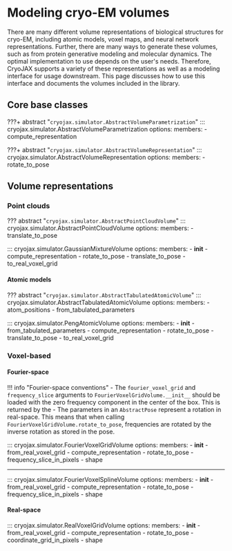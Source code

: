 # Modeling cryo-EM volumes

There are many different volume representations of biological structures for cryo-EM, including atomic models, voxel maps, and neural network representations. Further, there are many ways to generate these volumes, such as from protein generative modeling and molecular dynamics. The optimal implementation to use depends on the user's needs. Therefore, CryoJAX supports a variety of these representations as well as a modeling interface for usage downstream. This page discusses how to use this interface and documents the volumes included in the library.

## Core base classes

???+ abstract "`cryojax.simulator.AbstractVolumeParametrization`"
    ::: cryojax.simulator.AbstractVolumeParametrization
        options:
            members:
                - compute_representation


???+ abstract "`cryojax.simulator.AbstractVolumeRepresentation`"
    ::: cryojax.simulator.AbstractVolumeRepresentation
        options:
            members:
                - rotate_to_pose

## Volume representations

### Point clouds

??? abstract "`cryojax.simulator.AbstractPointCloudVolume`"
    ::: cryojax.simulator.AbstractPointCloudVolume
        options:
            members:
                - translate_to_pose

::: cryojax.simulator.GaussianMixtureVolume
    options:
        members:
            - __init__
            - compute_representation
            - rotate_to_pose
            - translate_to_pose
            - to_real_voxel_grid

#### Atomic models

??? abstract "`cryojax.simulator.AbstractTabulatedAtomicVolume`"
    ::: cryojax.simulator.AbstractTabulatedAtomicVolume
        options:
            members:
                - atom_positions
                - from_tabulated_parameters

::: cryojax.simulator.PengAtomicVolume
    options:
        members:
            - __init__
            - from_tabulated_parameters
            - compute_representation
            - rotate_to_pose
            - translate_to_pose
            - to_real_voxel_grid

### Voxel-based

#### Fourier-space

!!! info "Fourier-space conventions"
    - The `fourier_voxel_grid` and `frequency_slice` arguments to
    `FourierVoxelGridVolume.__init__` should be loaded with the zero frequency
    component in the center of the box. This is returned by the
    - The parameters in an `AbstractPose` represent a rotation in real-space. This means that when calling `FourierVoxelGridVolume.rotate_to_pose`,
    frequencies are rotated by the inverse rotation as stored in the pose.

::: cryojax.simulator.FourierVoxelGridVolume
        options:
            members:
                - __init__
                - from_real_voxel_grid
                - compute_representation
                - rotate_to_pose
                - frequency_slice_in_pixels
                - shape

---

::: cryojax.simulator.FourierVoxelSplineVolume
        options:
            members:
                - __init__
                - from_real_voxel_grid
                - compute_representation
                - rotate_to_pose
                - frequency_slice_in_pixels
                - shape


#### Real-space

::: cryojax.simulator.RealVoxelGridVolume
        options:
            members:
                - __init__
                - from_real_voxel_grid
                - compute_representation
                - rotate_to_pose
                - coordinate_grid_in_pixels
                - shape
